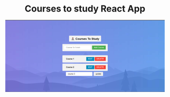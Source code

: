<p align="center">
  <h1 align="center"> Courses to study React App </h1>
  <img src="./src/Assets/preview.png" align="center" />
</p>
